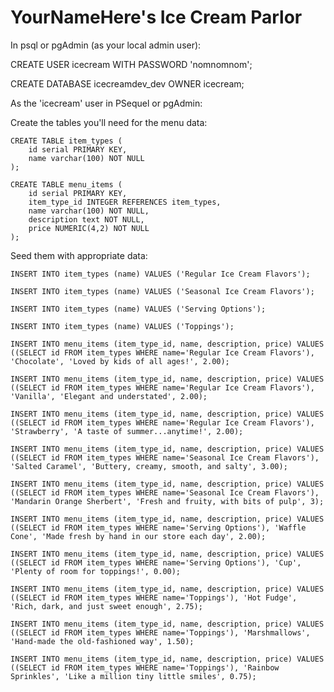 # YourNameHere's Ice Cream Parlor

In psql or pgAdmin (as your local admin user):

  CREATE USER icecream WITH PASSWORD 'nomnomnom';

  CREATE DATABASE icecreamdev_dev OWNER icecream;

As the 'icecream' user in PSequel or pgAdmin:

  Create the tables you'll need for the menu data:

    CREATE TABLE item_types (
        id serial PRIMARY KEY,
        name varchar(100) NOT NULL
    );

    CREATE TABLE menu_items (
        id serial PRIMARY KEY,
        item_type_id INTEGER REFERENCES item_types,
        name varchar(100) NOT NULL,
        description text NOT NULL,
        price NUMERIC(4,2) NOT NULL
    );

  Seed them with appropriate data:

    INSERT INTO item_types (name) VALUES ('Regular Ice Cream Flavors');

    INSERT INTO item_types (name) VALUES ('Seasonal Ice Cream Flavors');

    INSERT INTO item_types (name) VALUES ('Serving Options');

    INSERT INTO item_types (name) VALUES ('Toppings');

    INSERT INTO menu_items (item_type_id, name, description, price) VALUES ((SELECT id FROM item_types WHERE name='Regular Ice Cream Flavors'), 'Chocolate', 'Loved by kids of all ages!', 2.00);

    INSERT INTO menu_items (item_type_id, name, description, price) VALUES ((SELECT id FROM item_types WHERE name='Regular Ice Cream Flavors'), 'Vanilla', 'Elegant and understated', 2.00);

    INSERT INTO menu_items (item_type_id, name, description, price) VALUES ((SELECT id FROM item_types WHERE name='Regular Ice Cream Flavors'), 'Strawberry', 'A taste of summer...anytime!', 2.00);
    
    INSERT INTO menu_items (item_type_id, name, description, price) VALUES ((SELECT id FROM item_types WHERE name='Seasonal Ice Cream Flavors'), 'Salted Caramel', 'Buttery, creamy, smooth, and salty', 3.00);
    
    INSERT INTO menu_items (item_type_id, name, description, price) VALUES ((SELECT id FROM item_types WHERE name='Seasonal Ice Cream Flavors'), 'Mandarin Orange Sherbert', 'Fresh and fruity, with bits of pulp', 3);
        
    INSERT INTO menu_items (item_type_id, name, description, price) VALUES ((SELECT id FROM item_types WHERE name='Serving Options'), 'Waffle Cone', 'Made fresh by hand in our store each day', 2.00);
    
    INSERT INTO menu_items (item_type_id, name, description, price) VALUES ((SELECT id FROM item_types WHERE name='Serving Options'), 'Cup', 'Plenty of room for toppings!', 0.00);

    INSERT INTO menu_items (item_type_id, name, description, price) VALUES ((SELECT id FROM item_types WHERE name='Toppings'), 'Hot Fudge', 'Rich, dark, and just sweet enough', 2.75);
    
    INSERT INTO menu_items (item_type_id, name, description, price) VALUES ((SELECT id FROM item_types WHERE name='Toppings'), 'Marshmallows', 'Hand-made the old-fashioned way', 1.50);
    
    INSERT INTO menu_items (item_type_id, name, description, price) VALUES ((SELECT id FROM item_types WHERE name='Toppings'), 'Rainbow Sprinkles', 'Like a million tiny little smiles', 0.75);